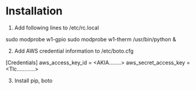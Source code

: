 # Installation

1. Add following lines to /etc/rc.local

sudo modprobe w1-gpio
sudo modprobe w1-therm
/usr/bin/python <full path to tempRead.py> &

2. Add AWS credential information to /etc/boto.cfg

[Credentials]
aws_access_key_id = <AKIA........>
aws_secret_access_key = <Tlc............>

3. Install pip, boto
